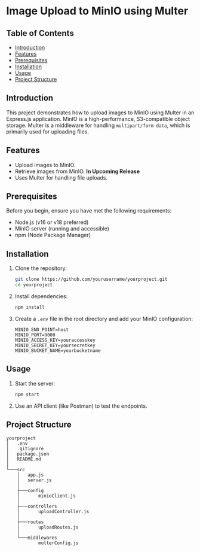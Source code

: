 # Image Upload to MinIO using Multer

## Table of Contents
- [Introduction](#introduction)
- [Features](#features)
- [Prerequisites](#prerequisites)
- [Installation](#installation)
- [Usage](#usage)
- [Project Structure](#project-structure)

## Introduction
This project demonstrates how to upload images to MinIO using Multer in an Express.js application. MinIO is a high-performance, S3-compatible object storage. Multer is a middleware for handling `multipart/form-data`, which is primarily used for uploading files.

## Features
- Upload images to MinIO.
- Retrieve images from MinIO. **In Upcoming Release**
- Uses Multer for handling file uploads.

## Prerequisites
Before you begin, ensure you have met the following requirements:
- Node.js (v16 or v18 preferred)
- MinIO server (running and accessible)
- npm (Node Package Manager)

## Installation
1. Clone the repository:
    ```sh
    git clone https://github.com/yourusername/yourproject.git
    cd yourproject
    ```

2. Install dependencies:
    ```sh
    npm install
    ```

3. Create a `.env` file in the root directory and add your MinIO configuration:
    ```env
    MINIO_END_POINT=host
    MINIO_PORT=9000
    MINIO_ACCESS_KEY=youraccesskey
    MINIO_SECRET_KEY=yoursecretkey
    MINIO_BUCKET_NAME=yourbucketname
    ```

## Usage
1. Start the server:
    ```sh
    npm start
    ```

2. Use an API client (like Postman) to test the endpoints.

## Project Structure
```plaintext
yourproject
│   .env
│   .gitignore
│   package.json
│   README.md
│
└───src
    │   app.js
    │   server.js
    │
    ├───config
    │       minioClient.js
    │
    ├───controllers
    │       uploadController.js
    │
    ├───routes
    │       uploadRoutes.js
    │
    └───middlewares
            multerConfig.js

